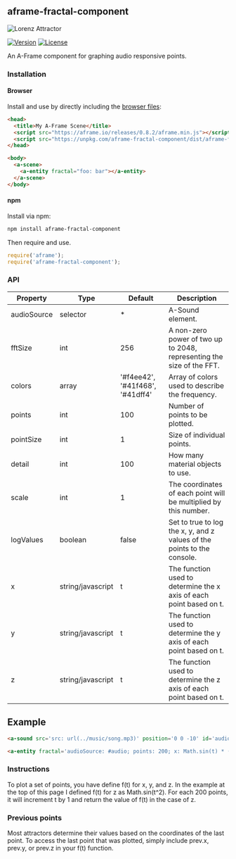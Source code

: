 ## aframe-fractal-component

![Lorenz Attractor](https://rawgit.com/Tino-F/aframe-fractal-component/master/examples/imgs/fractal-component.gif)

[![Version](http://img.shields.io/npm/v/aframe-fractal-component.svg?style=flat-square)](https://npmjs.org/package/aframe-fractal-component)
[![License](http://img.shields.io/npm/l/aframe-fractal-component.svg?style=flat-square)](https://npmjs.org/package/aframe-fractal-component)

An A-Frame component for graphing audio responsive points.

### Installation

#### Browser

Install and use by directly including the [browser files](dist):

```html
<head>
  <title>My A-Frame Scene</title>
  <script src="https://aframe.io/releases/0.8.2/aframe.min.js"></script>
  <script src="https://unpkg.com/aframe-fractal-component/dist/aframe-fractal-component.min.js"></script>
</head>

<body>
  <a-scene>
    <a-entity fractal="foo: bar"></a-entity>
  </a-scene>
</body>
```

#### npm

Install via npm:

```bash
npm install aframe-fractal-component
```

Then require and use.

```js
require('aframe');
require('aframe-fractal-component');
```

### API

| Property            | Type              | Default                         | Description                                                               |
|---------------------|-------------------|---------------------------------|---------------------------------------------------------------------------|
| audioSource         | selector          | *                               | A-Sound element.                                                          |
| fftSize             | int               | 256                             | A non-zero power of two up to 2048, representing the size of the FFT.     |
| colors              | array             | '#f4ee42', '#41f468', '#41dff4' | Array of colors used to describe the frequency.                           |
| points              | int               | 100                             | Number of points to be plotted.                                           |
| pointSize           | int               | 1                               | Size of individual points.                                                |
| detail              | int               | 100                             | How many material objects to use.                                         |
| scale               | int               | 1                               | The coordinates of each point will be multiplied by this number.          |
| logValues           | boolean           | false                           | Set to true to log the x, y, and z values of the points to the console.   |
| x                   | string/javascript | t                               | The function used to determine the x axis of each point based on t.       |
| y                   | string/javascript | t                               | The function used to determine the y axis of each point based on t.       |
| z                   | string/javascript | t                               | The function used to determine the z axis of each point based on t.       |

## Example

```html
<a-sound src='src: url(../music/song.mp3)' position='0 0 -10' id='audio' autoplay='true'></a-sound>

<a-entity fractal='audioSource: #audio; points: 200; x: Math.sin(t) * (t^2); z: Math.sin(t^2);' position='0 140 0' rotation='0 0 180'></a-entity>
```

### Instructions

To plot a set of points, you have define f(t) for x, y, and z. In the example at the top of this page I defined f(t) for z as Math.sin(t^2). For each 200 points, it will increment t by 1 and return the value of f(t) in the case of z.

### Previous points

Most attractors determine their values based on the coordinates of the last point. To access the last point that was plotted, simply include prev.x, prev.y, or prev.z in your f(t) function.
